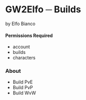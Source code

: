 # GW2Elfo ─ Builds
by Elfo Bianco

#### Permissions Required
* account
* builds
* characters

### About
* Build PvE
* Build PvP
* Build WvW
